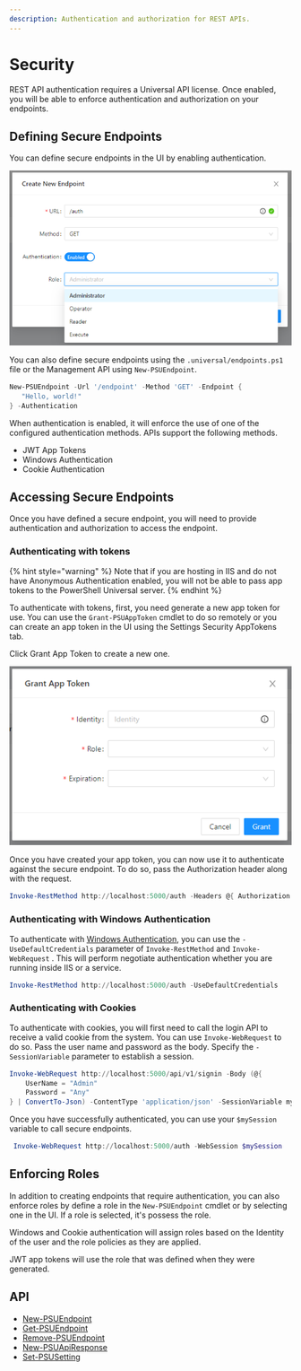 ```yaml
---
description: Authentication and authorization for REST APIs.
---
```


# Security

REST API authentication requires a Universal API license. Once enabled, you will be able to enforce authentication and authorization on your endpoints.

## Defining Secure Endpoints

You can define secure endpoints in the UI by enabling authentication.

![](<../.gitbook/assets/image (242).png>)

You can also define secure endpoints using the `.universal/endpoints.ps1` file or the Management API using `New-PSUEndpoint`.

```powershell
New-PSUEndpoint -Url '/endpoint' -Method 'GET' -Endpoint {
   "Hello, world!"
} -Authentication
```

When authentication is enabled, it will enforce the use of one of the configured authentication methods. APIs support the following methods.

* JWT App Tokens
* Windows Authentication&#x20;
* Cookie Authentication&#x20;

## Accessing Secure Endpoints

Once you have defined a secure endpoint, you will need to provide authentication and authorization to access the endpoint.

### Authenticating with tokens

{% hint style="warning" %}
Note that if you are hosting in IIS and do not have Anonymous Authentication enabled, you will not be able to pass app tokens to the PowerShell Universal server.
{% endhint %}

To authenticate with tokens, first, you need generate a new app token for use. You can use the `Grant-PSUAppToken` cmdlet to do so remotely or you can create an app token in the UI using the Settings  Security  AppTokens tab.

Click Grant App Token to create a new one.

![](<../.gitbook/assets/image (24).png>)

Once you have created your app token, you can now use it to authenticate against the secure endpoint. To do so, pass the Authorization header along with the request.

```powershell
Invoke-RestMethod http://localhost:5000/auth -Headers @{ Authorization = "Bearer eyJhbGciOiJIUzI1NiIsInR5cCI6IkpXVCJ9.eyJodHRwOi8vc2NoZW1hcy54bWxzb2FwLm9yZy93cy8yMDA1LzA1L2lkZW50aXR5L2NsYWltcy9uYW1lIjoiQWRtaW4iLCJodHRwOi8vc2NoZW1hcy54bWxzb2FwLm9yZy93cy8yMDA1LzA1L2lkZW50aXR5L2NsYWltcy9oYXNoIjoiMWUyY2IzNzAtMmMyNS00ZDU5LTk4YzgtMzc5MTFjMDAyZmI5Iiwic3ViIjoiUG93ZXJTaGVsbFVuaXZlcnNhbCIsImh0dHA6Ly9zY2hlbWFzLm1pY3Jvc29mdC5jb20vd3MvMjAwOC8wNi9pZGVudGl0eS9jbGFpbXMvcm9sZSI6IkFkbWluaXN0cmF0b3IiLCJuYmYiOjE2MDU2NjEyNTUsImV4cCI6MTYzNzM2NzI1OCwiaXNzIjoiSXJvbm1hblNvZnR3YXJlIiwiYXVkIjoiUG" }
```

### Authenticating with Windows Authentication

To authenticate with [Windows Authentication](../config/security/#windows-authentication-in-iis), you can use the `-UseDefaultCredentials` parameter of `Invoke-RestMethod` and `Invoke-WebRequest` . This will perform negotiate authentication whether you are running inside IIS or a service.

```powershell
Invoke-RestMethod http://localhost:5000/auth -UseDefaultCredentials
```

### Authenticating with Cookies

To authenticate with cookies, you will first need to call the login API to receive a valid cookie from the system. You can use `Invoke-WebRequest` to do so. Pass the user name and password as the body. Specify the `-SessionVariable` parameter to establish a session.

```powershell
Invoke-WebRequest http://localhost:5000/api/v1/signin -Body (@{ 
    UserName = "Admin"
    Password = "Any"
} | ConvertTo-Json) -ContentType 'application/json' -SessionVariable mySession -Method POST
```

Once you have successfully authenticated, you can use your `$mySession` variable to call secure endpoints.

```powershell
 Invoke-WebRequest http://localhost:5000/auth -WebSession $mySession
```

## Enforcing Roles

In addition to creating endpoints that require authentication, you can also enforce roles by define a role in the `New-PSUEndpoint` cmdlet or by selecting one in the UI. If a role is selected, it's possess the role.

Windows and Cookie authentication will assign roles based on the Identity of the user and the role policies as they are applied.

JWT app tokens will use the role that was defined when they were generated.

## API

* [New-PSUEndpoint](https://github.com/ironmansoftware/universal-docs/blob/master/cmdlets/New-PSUEndpoint.txt)
* [Get-PSUEndpoint](https://github.com/ironmansoftware/universal-docs/blob/master/cmdlets/Get-PSUEndpoint.txt)
* [Remove-PSUEndpoint](https://github.com/ironmansoftware/universal-docs/blob/master/cmdlets/Remove-PSUEndpoint.txt)
* [New-PSUApiResponse](https://github.com/ironmansoftware/universal-docs/blob/master/cmdlets/New-PSUApiResponse.txt)
* [Set-PSUSetting](https://github.com/ironmansoftware/universal-docs/blob/master/cmdlets/Set-PSUSetting.txt)
